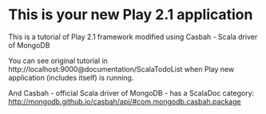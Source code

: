 This is your new Play 2.1 application
=====================================

This is a tutorial of Play 2.1 framework modified using Casbah - Scala driver of MongoDB

You can see original tutorial in http://localhost:9000@documentation/ScalaTodoList when Play new application (includes itself) is running.

And Casbah - official Scala driver of MongoDB - has a ScalaDoc category:
http://mongodb.github.io/casbah/api/#com.mongodb.casbah.package
